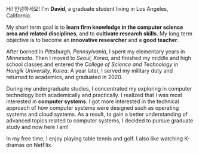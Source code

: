 ---
---

Hi! 안녕하세요! I'm **David**, a graduate student living in Los Angeles,
California.

My short term goal is to **learn firm knowledge in the computer science area and
related disciplines**, and to **cultivate research skills**. My long term
objective is to become an **innovative researcher** and a **good teacher**.

After borned in _*Pittsburgh, Pennsylvania*_, I spent my elementary years in
_*Minnesota*_. Then I moved to _*Seoul, Korea*_, and finished my middle and high
school classes and entered the _*College of Science and Technology in Hongik
University, Korea*_. A year later, I served my military duty and returned to
academics, and graduated in 2020.

During my undergraduate studies, I concentrated my exploring in computer
technology both academically and practically. I realized that I was most
interested in **computer systems**. I got more interested in the technical
approach of how computer systems were designed such as operating systems and
cloud systems. As a result, to gain a better understanding of advanced topics
related to computer systems, I decided to pursue graduate study and now here I
am!

In my free time, I enjoy playing table tennis and golf. I also like watching
K-dramas on NetFlix.
